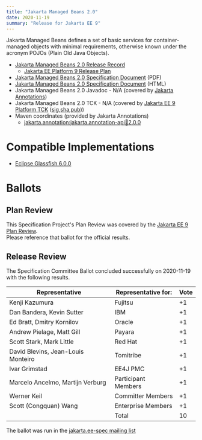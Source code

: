 ```yaml
---
title: "Jakarta Managed Beans 2.0"
date: 2020-11-19
summary: "Release for Jakarta EE 9"
---
```

Jakarta Managed Beans defines a set of basic services for container-managed objects
with minimal requirements, otherwise known under the acronym POJOs (Plain Old Java Objects).

* [Jakarta Managed Beans 2.0 Release Record](https://projects.eclipse.org/projects/ee4j.jakartaee-platform/releases/managed-beans-2.0)
  * [Jakarta EE Platform 9 Release Plan](https://eclipse-ee4j.github.io/jakartaee-platform/jakartaee9/JakartaEE9ReleasePlan)
* [Jakarta Managed Beans 2.0 Specification Document](./jakarta-managed-beans-spec-2.0.pdf) (PDF)
* [Jakarta Managed Beans 2.0 Specification Document](./jakarta-managed-beans-spec-2.0.html) (HTML)
* Jakarta Managed Beans 2.0 Javadoc - N/A (covered by [Jakarta Annotations](https://jakarta.ee/specifications/annotations/2.0/))
* Jakarta Managed Beans 2.0 TCK - N/A  (covered by [Jakarta EE 9 Platform TCK](https://download.eclipse.org/jakartaee/platform/9/jakarta-jakartaeetck-9.0.0.zip) ([sig](https://download.eclipse.org/jakartaee/platform/9/jakarta-jakartaeetck-9.0.0.zip.sig),[sha](https://download.eclipse.org/jakartaee/platform/9/jakarta-jakartaeetck-9.0.0.zip.sha256),[pub](https://jakarta.ee/specifications/jakartaee-spec-committee.pub)))
* Maven coordinates (provided by Jakarta Annotations)
  * [jakarta.annotation:jakarta.annotation-api:jar:2.0.0](https://search.maven.org/artifact/jakarta.annotation/jakarta.annotation-api/2.0.0/jar)


# Compatible Implementations

* [Eclipse Glassfish 6.0.0](https://projects.eclipse.org/projects/ee4j.glassfish/downloads)

# Ballots

## Plan Review

[//]: # (For Jakarta EE 9, the Platform Plan Review covered 95% of the Specification Projects.  For those Projects, just use the following statement in this Plan Review section:)

This Specification Project's Plan Review was covered by the [Jakarta EE 9 Plan Review](https://jakarta.ee/specifications/platform/9/).  
Please reference that ballot for the official results.

[//]: # (If your Project was required to do a standalone Plan Review...  You'll need to perform an official Plan Review ballot and record the results here.)

## Release Review

The Specification Committee Ballot concluded successfully on 2020-11-19 with the following results.

| Representative                                 | Representative for: | Vote |
|------------------------------------------------|---------------------|------|
| Kenji Kazumura	                             | Fujitsu	           |+1 |
| Dan Bandera, Kevin Sutter                      |	IBM	               |+1 |
| Ed Bratt, Dmitry Kornilov	                     | Oracle              |+1 |
| Andrew Pielage, Matt Gill                      |	Payara	           |+1 |
| Scott Stark, Mark Little	                     | Red Hat	           |+1 |
| David Blevins, Jean-Louis Monteiro             |	Tomitribe	       |+1 |
| Ivar Grimstad	                                 | EE4J PMC	           |+1 |
| Marcelo Ancelmo, Martijn Verburg	             |Participant Members  |+1 |
| Werner Keil	                                 |Committer Members	   |+1 |
| Scott (Congquan) Wang	                         |Enterprise Members   |+1 |
|                                                | Total               | 10  |

The ballot was run in the [jakarta.ee-spec mailing list](https://www.eclipse.org/lists/jakarta.ee-spec/msg01267.html)
